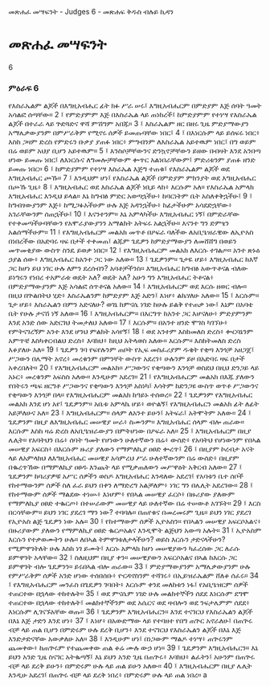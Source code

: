 ﻿
 መጽሐፈ መሣፍንት - Judges 6 - መጽሐፍ ቅዱስ ብሉይ ኪዳን
# መጽሐፈ መሣፍንት
6
### ምዕራፍ 6
የእስራኤልም ልጆች በእግዚአብሔር ፊት ክፉ ሥራ ሠሩ፤ እግዚአብሔርም በምድያም እጅ ሰባት ዓመት አሳልፎ ሰጣቸው።
2 ፤ የምድያምም እጅ በእስራኤል ላይ ጠነከረች፤ ከምድያምም የተነሣ የእስራኤል ልጆች በተራራ ላይ ጕድጓድና ዋሻ ምሽግም አበጁ።
3 ፤ እስራኤልም ዘር በዘሩ ጊዜ ምድያማውያን አማሌቃውያንም በምሥራቅም የሚኖሩ ሰዎች ይመጡባቸው ነበር፤
4 ፤ በእነርሱም ላይ ይሰፍሩ ነበር፥ እስከ ጋዛም ድረስ የምድሩን ቡቃያ ያጠፉ ነበር፥ ምግብንም ለእስራኤል አይተዉም ነበር፤ በግ ወይም በሬ ወይም አህያ ቢሆን አይተዉም።
5 ፤ እንስሶቻቸውንና ድንኳኖቻቸውን ይዘው በብዛት እንደ አንበጣ ሆነው ይመጡ ነበር፤ ለእነርሱና ለግመሎቻቸውም ቍጥር አልነበራቸውም፤ ምድሪቱንም ያጠፉ ዘንድ ይመጡ ነበር።
6 ፤ ከምድያምም የተነሣ እስራኤል እጅግ ተጠቁ፤ የእስራኤልም ልጆች ወደ እግዚአብሔር ጮኹ።
7 ፤ እንዲህም ሆነ፤ የእስራኤል ልጆች በምድያም ምክንያት ወደ እግዚአብሔር በጮኹ ጊዜ፥
8 ፤ እግዚአብሔር ወደ እስራኤል ልጆች ነቢይ ላከ፥ እርሱም አለ። የእስራኤል አምላክ እግዚአብሔር እንዲህ ይላል። እኔ ከግብፅ ምድር አወጣኋችሁ፥ ከባርነትም ቤት አስለቀቅኋችሁ፤
9 ፤ ከግብፃውያንም እጅ፥ ከሚጋፉአችሁም ሁሉ እጅ አዳንኋችሁ፥ ከፊታችሁም አሳደድኋቸው፥ አገራቸውንም ሰጠኋችሁ፤
10 ፤ እናንተንም። እኔ አምላካችሁ እግዚአብሔር ነኝ፤ በምድራቸው የተቀመጣችሁባቸውን የአሞራያውያንን አማልክት አትፍሩ አልኋችሁ። እናንተ ግን ድምፄን አልሰማችሁም።
11 ፤ የእግዚአብሔርም መልአክ መጥቶ በዖፍራ ባለችው ለአቢዔዝራዊው ለኢዮአስ በነበረችው በአድባሩ ዛፍ በታች ተቀመጠ፤ ልጁም ጌዴዎን ከምድያማውያን ለመሸሸግ በወይን መጥመቂያው ውስጥ ስንዴ ይወቃ ነበር።
12 ፤ የእግዚአብሔርም መልአክ ለእርሱ ተገልጦ። አንተ ጽኑዕ ኃያል ሰው፥ እግዚአብሔር ከአንተ ጋር ነው አለው።
13 ፤ ጌዴዎንም። ጌታዬ ሆይ፥ እግዚአብሔር ከእኛ ጋር ከሆነ ይህ ነገር ሁሉ ለምን ደረሰብን? አባቶቻችንስ። እግዚአብሔር ከግብፅ አውጥቶናል ብለው ይነግሩን የነበረ ተአምራቱ ወዴት አለ? ወዴት አለ? አሁን ግን እግዚአብሔር ትቶናል፥ በምድያማውያንም እጅ አሳልፎ ሰጥቶናል አለው።
14 ፤ እግዚአብሔርም ወደ እርሱ ዘወር ብሎ። በዚህ በጕልበትህ ሂድ፥ እስራኤልንም ከምድያም እጅ አድን፤ እነሆ፥ ልኬሃለሁ አለው።
15 ፤ እርሱም። ጌታ ሆይ፥ እስራኤልን በምን አድናለሁ? ወገኔ ከምናሴ ነገድ ከሁሉ ይልቅ የተጠቃ ነው፤ እኔም በአባቴ ቤት የሁሉ ታናሽ ነኝ አለው።
16 ፤ እግዚአብሔርም። በእርግጥ ከአንተ ጋር እሆናለሁ፥ ምድያምንም እንደ አንድ ሰው አድርገህ ትመታለህ አለው።
17 ፤ እርሱም። በአንተ ዘንድ ሞገስ ካገኘሁ፥ የምትናገረኝም አንተ እንደ ሆንህ ምልክት አሳየኝ፤
18 ፤ ወደ አንተም እስክመለስ ድረስ፥ ቍርባኔንም አምጥቼ እስካቀርብልህ ድረስ፥ እባክህ፥ ከዚህ አትላወስ አለው። እርሱም። እስክትመለስ ድረስ እቆያለሁ አለ።
19 ፤ ጌዴዎን ገባ የፍየሉንም ጠቦት የኢፍ መስፈሪያም ዱቄት የቂጣ እንጎቻ አዘጋጀ፤ ሥጋውን በሌማት አኖረ፥ መረቁንም በምንቸት ውስጥ አደረገ፥ ሁሉንም ይዞ በአድባሩ ዛፍ በታች አቀረበለት።
20 ፤ የእግዚአብሔርም መልአክ። ሥጋውንና የቂጣውን እንጎቻ ወስደህ በዚህ ድንጋይ ላይ አኑር፥ መረቁንም አፍስስ አለው። እንዲሁም አደረገ።
21 ፤ የእግዚአብሔርም መልአክ በእጁ ያለውን የበትሩን ጫፍ ዘርግቶ ሥጋውንና የቂጣውን እንጎቻ አስነካ፤ እሳትም ከድንጋዩ ውስጥ ወጥቶ ሥጋውንና የቂጣውን እንጎቻ በላ። የእግዚአብሔርም መልአክ ከዓይኑ ተሰወረ።
22 ፤ ጌዴዎንም የእግዚአብሔር መልአክ እንደ ሆነ አየ፤ ጌዴዎንም። አቤቱ አምላኬ ሆይ፥ ወዮልኝ፤ የእግዚአብሔርን መልአክ ፊት ለፊት አይቻለሁና አለ።
23 ፤ እግዚአብሔርም። ሰላም ለአንተ ይሁን፤ አትፍራ፤ አትሞትም አለው።
24 ፤ ጌዴዎንም በዚያ ለእግዚአብሔር መሠዊያ ሠራ፥ ስሙንም። እግዚአብሔር ሰላም ብሎ ጠራው። እርሱም እስከ ዛሬ ድረስ ለአቢዔዝራውያን በምትሆነው በዖፍራ አለ።
25 ፤ እግዚአብሔርም በዚያ ሌሊት። የአባትህን በሬ፥ ሰባት ዓመት የሆነውን ሁለተኛውን በሬ፥ ውሰድ፥ የአባትህ የሆነውንም የበኣል መሠዊያ አፍርስ፥ በእርሱም ዙሪያ ያለውን የማምለኪያ ዐፀድ ቍረጥ፤
26 ፤ በዚያም ኮረብታ አናት ላይ ለአምላክህ ለእግዚአብሔር መሠዊያ አሳምረህ ሥራ ሁለተኛውንም በሬ ውሰድ፥ በዚያም በቈረጥኸው በማምለኪያ ዐፀዱ እንጨት ላይ የሚቃጠለውን መሥዋዕት አቅርብ አለው።
27 ፤ ጌዴዎንም ከባሪያዎቹ አሥር ሰዎችን ወስዶ እግዚአብሔር እንዳለው አደረገ፤ የአባቱን ቤተ ሰቦች የከተማውንም ሰዎች ስለ ፈራ ይህን በቀን ለማድረግ አልቻለም፥ ነገር ግን በሌሊት አደረገው።
28 ፤ የከተማውም ሰዎች ማልደው ተነሡ፥ እነሆም፥ የበኣል መሠዊያ ፈርሶ፥ በዙሪያው ያለውም የማምለኪያ ዐፀድ ተቈርጦ፥ በተሠራውም መሠዊያ ላይ ሁለተኛው በሬ ተሠውቶ አገኙት።
29 ፤ እርስ በርሳቸውም። ይህን ነገር ያደረገ ማን ነው? ተባባሉ። በጠየቁና በመረመሩም ጊዜ። ይህን ነገር ያደረገ የኢዮአስ ልጅ ጌዴዎን ነው አሉ።
30 ፤ የከተማውም ሰዎች ኢዮአስን። የበኣልን መሠዊያ አፍርሶአልና፥ በዙሪያውም ያለውን የማምለኪያ ዐፀድ ቈርጦአልና እንዲሞት ልጅህን አውጣ አሉት።
31 ፤ ኢዮአስም እርሱን የተቃወሙትን ሁሉ። ለበኣል ትምዋገቱለታላችሁን? ወይስ እርሱን ታድናላችሁን? የሚምዋገትለት ሁሉ እስከ ነገ ይሙት፤ እርሱ አምላክ ከሆነ መሠዊያውን ካፈረሰው ጋር ለራሱ ይምዋገት አላቸው።
32 ፤ ስለዚህም በዚያ ቀን። መሠዊያውን አፍርሶአልና በኣል ከእርሱ ጋር ይምዋገት ብሎ ጌዴዎንን። ይሩበኣል ብሎ ጠራው።
33 ፤ ምድያማውያንም አማሌቃውያንም ሁሉ የምሥራቅም ሰዎች አንድ ሆነው ተሰበሰቡ፥ ዮርዳኖስንም ተሻገሩ፥ በኢይዝራኤልም ሸለቆ ሰፈሩ።
34 ፤ የእግዚአብሔርም መንፈስ በጌዴዎን ገባበት፥ እርሱም ቀንደ መለከቱን ነፋ፤ የአቢዔዝርም ሰዎች ተጠርተው በኋላው ተከተሉት።
35 ፤ ወደ ምናሴም ነገድ ሁሉ መልክተኞችን ሰደደ እነርሱም ደግሞ ተጠርተው በኋላው ተከተሉት፤ መልክተኞችንም ወደ አሴርና ወደ ዛብሎን ወደ ንፍታሌምም ሰደደ፥ እነርሱም ሊገናኙአቸው ወጡ።
36 ፤ ጌዴዎንም እግዚአብሔርን። እንደ ተናገርህ የእስራኤልን ልጆች በእኔ እጅ ታድን እንደ ሆነ፥
37 ፤ እነሆ፥ በአውድማው ላይ የተባዘተ የበግ ጠጕር አኖራለሁ፤ በጠጕሩ ብቻ ላይ ጠል ቢሆን በምድሩም ሁሉ ደረቅ ቢሆን፥ እንደ ተናገርህ የእስራኤልን ልጆች በእኔ እጅ እንድታድናቸው አውቃለሁ አለ።
38 ፤ እንዲሁም ሆነ፤ በነጋውም ማልዶ ተነሣ፥ ጠጕሩንም ጨመቀው፥ ከጠጕሩም የተጨመቀው ጠል ቆሬ ሙሉ ውኃ ሆነ።
39 ፤ ጌዴዎንም እግዚአብሔርን። እኔ ይህን አንድ ጊዜ ስናገር አትቈጣኝ፤ እኔ ይህን አንድ ጊዜ በጠጕሩ፥ እባክህ፥ ልፈትን፤ አሁንም በጠጕሩ ብቻ ላይ ደረቅ ይሁን፥ በምድሩም ሁሉ ላይ ጠል ይሁን አለው።
40 ፤ እግዚአብሔርም በዚያ ሌሊት እንዲሁ አደረገ፤ በጠጕሩ ብቻ ላይ ደረቅ ነበረ፥ በምድሩም ሁሉ ላይ ጠል ነበረ። a 
